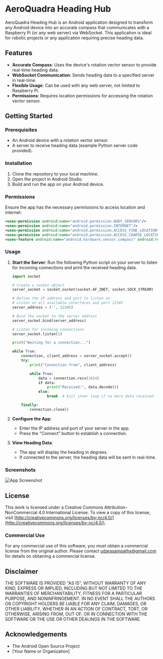 
# AeroQuadra Heading Hub

AeroQuadra Heading Hub is an Android application designed to transform any Android device into an accurate compass that communicates with a Raspberry Pi (or any web server) via WebSocket. This application is ideal for robotic projects or any application requiring precise heading data.

## Features

- **Accurate Compass**: Uses the device's rotation vector sensor to provide real-time heading data.
- **WebSocket Communication**: Sends heading data to a specified server in real-time.
- **Flexible Usage**: Can be used with any web server, not limited to Raspberry Pi.
- **Permissions**: Requires location permissions for accessing the rotation vector sensor.

## Getting Started

### Prerequisites

- An Android device with a rotation vector sensor.
- A server to receive heading data (example Python server code provided).

### Installation

1. Clone the repository to your local machine.
2. Open the project in Android Studio.
3. Build and run the app on your Android device.

### Permissions

Ensure the app has the necessary permissions to access location and internet:

```xml
<uses-permission android:name="android.permission.BODY_SENSORS"/>
<uses-permission android:name="android.permission.INTERNET"/>
<uses-permission android:name="android.permission.ACCESS_FINE_LOCATION" />
<uses-permission android:name="android.permission.ACCESS_COARSE_LOCATION" />
<uses-feature android:name="android.hardware.sensor.compass" android:required="true" />
```

### Usage

1. **Start the Server**: Run the following Python script on your server to listen for incoming connections and print the received heading data.

   ```python
   import socket

   # Create a socket object
   server_socket = socket.socket(socket.AF_INET, socket.SOCK_STREAM)

   # Define the IP address and port to listen on
   # Listen on all available interfaces and port 12345
   server_address = ('', 12345)

   # Bind the socket to the server address
   server_socket.bind(server_address)

   # Listen for incoming connections
   server_socket.listen(1)

   print("Waiting for a connection...")

   while True:
       connection, client_address = server_socket.accept()
       try:
           print("Connection from", client_address)

           while True:
               data = connection.recv(1024)
               if data:
                   print("Received:", data.decode())
               else:
                   break  # Exit inner loop if no more data received

       finally:
           connection.close()
   ```

2. **Configure the App**:
   - Enter the IP address and port of your server in the app.
   - Press the "Connect" button to establish a connection.

3. **View Heading Data**:
   - The app will display the heading in degrees.
   - If connected to the server, the heading data will be sent in real-time.

### Screenshots

![App Screenshot](path/to/screenshot.png)

## License

This work is licensed under a Creative Commons Attribution-NonCommercial 4.0 International License. To view a copy of this license, visit [http://creativecommons.org/licenses/by-nc/4.0/](http://creativecommons.org/licenses/by-nc/4.0/).

### Commercial Use

For any commercial use of this software, you must obtain a commercial license from the original author. Please contact udarasampathx@gmail.com for details on obtaining a commercial license.

## Disclaimer

THE SOFTWARE IS PROVIDED "AS IS", WITHOUT WARRANTY OF ANY KIND, EXPRESS OR IMPLIED, INCLUDING BUT NOT LIMITED TO THE WARRANTIES OF MERCHANTABILITY, FITNESS FOR A PARTICULAR PURPOSE, AND NONINFRINGEMENT. IN NO EVENT SHALL THE AUTHORS OR COPYRIGHT HOLDERS BE LIABLE FOR ANY CLAIM, DAMAGES, OR OTHER LIABILITY, WHETHER IN AN ACTION OF CONTRACT, TORT, OR OTHERWISE, ARISING FROM, OUT OF, OR IN CONNECTION WITH THE SOFTWARE OR THE USE OR OTHER DEALINGS IN THE SOFTWARE.

## Acknowledgements

- The Android Open Source Project
- [Your Name or Organization]
